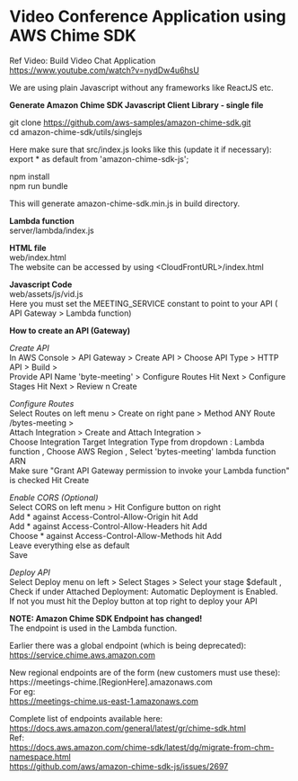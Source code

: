 <h1>Video Conference Application using AWS Chime SDK</h1>

Ref Video: Build Video Chat Application <br>
https://www.youtube.com/watch?v=nydDw4u6hsU 

We are using plain Javascript without any frameworks like ReactJS etc.

**Generate Amazon Chime SDK Javascript Client Library - single file** <br>

git clone https://github.com/aws-samples/amazon-chime-sdk.git <br>
cd amazon-chime-sdk/utils/singlejs

Here make sure that src/index.js looks like this (update it if necessary): <br>
export * as default from 'amazon-chime-sdk-js';

npm install <br>
npm run bundle

This will generate amazon-chime-sdk.min.js in build directory.

**Lambda function** <br>
server/lambda/index.js

**HTML file** <br>
web/index.html<br>
The website can be accessed by using &lt;CloudFrontURL&gt;/index.html

**Javascript Code** <br>
web/assets/js/vid.js<br>
Here you must set the MEETING_SERVICE constant to point to your API ( API Gateway > Lambda function)

**How to create an API (Gateway)**

_Create API_ <br>
In AWS Console > API Gateway > Create API > Choose API Type > HTTP API > Build > <br>
Provide API Name 'byte-meeting' > Configure Routes Hit Next > Configure Stages Hit Next > Review n Create 

_Configure Routes_ <br>
Select Routes on left menu > Create on right pane > Method ANY Route /bytes-meeting  > <br>
Attach Integration > Create and Attach Integration > <br>
Choose Integration Target Integration Type from dropdown : Lambda function , Choose AWS Region , Select 'bytes-meeting' lambda function ARN <br>
Make sure "Grant API Gateway permission to invoke your Lambda function" is checked Hit Create 

_Enable CORS (Optional)_ <br>
Select CORS on left menu > Hit Configure button on right 	<br>
Add * against Access-Control-Allow-Origin hit Add <br>
Add * against Access-Control-Allow-Headers hit Add <br>
Choose * against Access-Control-Allow-Methods hit Add <br>
Leave everything else as default <br>
Save 

_Deploy API_ <br>
Select Deploy menu on left > Select Stages > Select your stage $default , Check if under Attached Deployment: Automatic Deployment is Enabled. <br>
If not you must hit the Deploy button at top right to deploy your API 


**NOTE: Amazon Chime SDK Endpoint has changed!** <br>
The endpoint is used in the Lambda function. <br>

Earlier there was a global endpoint (which is being deprecated): <br>
https://service.chime.aws.amazon.com 

New regional endpoints are of the form (new customers must use these): <br>
https://meetings-chime.[RegionHere].amazonaws.com <br>
For eg:<br>
https://meetings-chime.us-east-1.amazonaws.com 

Complete list of endpoints available here:<br>
https://docs.aws.amazon.com/general/latest/gr/chime-sdk.html <br>
Ref:<br>
https://docs.aws.amazon.com/chime-sdk/latest/dg/migrate-from-chm-namespace.html <br>
https://github.com/aws/amazon-chime-sdk-js/issues/2697
